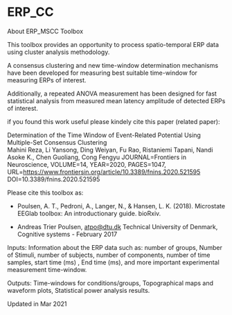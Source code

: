 # ERP_CC

About ERP_MSCC Toolbox

This toolbox provides an opportunity to process spatio-temporal ERP data using cluster analysis methodology.
 
A consensus clustering and new time-window determination mechanisms have been developed for measuring best suitable time-window for measuring ERPs of interest.
 
Additionally, a repeated ANOVA measurement has been designed for fast statistical analysis from measured mean latency amplitude of detected ERPs of interest.

if you found this work useful please kindely cite this paper (related paper):
	 
Determination of the Time Window of Event-Related Potential Using Multiple-Set Consensus Clustering  
Mahini Reza, Li Yansong, Ding Weiyan, Fu Rao, Ristaniemi Tapani, Nandi Asoke K., Chen Guoliang, Cong Fengyu
JOURNAL=Frontiers in Neuroscience, VOLUME=14, YEAR=2020, PAGES=1047, URL=https://www.frontiersin.org/article/10.3389/fnins.2020.521595     
DOI=10.3389/fnins.2020.521595    
	

Please cite this toolbox as:

- Poulsen, A. T., Pedroni, A., Langer, N., &  Hansen, L. K. (2018). Microstate EEGlab toolbox: An introductionary guide. bioRxiv.
 
- Andreas Trier Poulsen, atpo@dtu.dk Technical University of Denmark, Cognitive systems - February 2017
 
Inputs:
Information about the ERP data such as: number of groups, Number of Stimuli, number of subjects, number of components, number of time samples, start time (ms) , End time (ms), and more important experimental measurement time-window.

Outputs:
Time-windows for conditions/groups, Topographical maps and waveform plots, Statistical power analysis results.
 
Updated in Mar 2021
